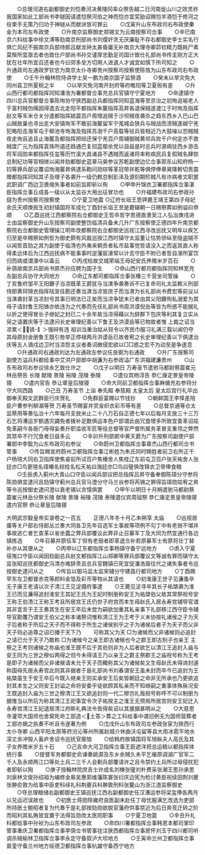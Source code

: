 <!-- { "loadSidebar": true } -->
　　○总理河道右副都御史刘恺奏河决黄陵冈率众祭告越二日河南徙山川之效灵祚我国家如此工部尚书李鐩因请遣恺祭河伯之神而恺亦宜奖励诏赐恺羊酒恺于修河之役束手无策乃归功于神鐩从而献谀皆可罪云
　　○戊寅升山东布政司右布政使秦金为本司左布政使
　　○升南京监察御史郑锡文为云南按察司佥事
　　○辛巳南京六科给事中徐文溥等劾南京刑部尚书刘缨奸贪无厌廉耻不存右都御史李士实名行俱亡风纪不振南京兵部侍郎吕献龙钟太甚昏庸无补南京大理寺卿茆钦精力既耗尸素莫惭所宜亟去者也致仕户部尚书孙交谨厚忠勤足司国计致仕礼部尚书传圭刚方正大犹在壮年所宜召还者也今曰郊多垒方切用人进退人才诚宜如慎下所司知之
　　○升通政司左通政罗钦忠为南京太仆寺卿贵州按察司按察使陈恪为山东布政司右布政使
　　○壬午升翰林院侍讲学士吴一鹏为南京国子监祭酒
　　○癸未以旱灾免大同州县卫所夏税之半
　　○以旱灾免河南开封府等府睢阳等卫夏税有差
　　○升山西行都司都指挥同知潘浩为署都督佥事充总兵官镇守宁夏地方
　　○命逮镇守四川总兵官都督佥事陈珣协守狭西副总兵都指挥同知蓝海等至京治之初珣追喻老人于富村贼伪降因得逸去北走阳平都指挥朱鳌指挥高昇各退保贼遂渡江于时珣及指挥赵文等军米仓关分遣都指挥姚震百户周增追贼于沙坝贼夜袭杀之趋东西乡入巴山巴山贼故巢也寻出走大安镇珣军不敢前海鳌留军宁羗城会狭兵与贼战而溃贼遂越宁羌犯略阳击海军屯于柳池寺珣海及指挥苏澍千户高载等驻兵皆相近乃大鼓噪以恐贼贼夜走珣且追且止海鳌及都指挥把琮还保宁羌百户周辅御贼黄坝兵败千户何定亦不救贼度广元为指挥袁珠所遏还趋通巴复招蓝鄢余党以自益是时总兵时源病驻西乡游击将军阎勋率都指挥任玺等历竹溪大昌诸县不遇贼而返诸将率称病民兵复假贼名肆掠总制纪功等官相继以闻并劾都御史蓝章马昊参议苏乾副使边亿佥事郭东山知府杨一钧等罪兵部议覆诏珣海鳌昇俱逮系鞫问勋琮等革冠带并乾等俱停俸章昊降敕切责震赠都指挥同知其子及增子各袭升一级仍敕总制彭泽及源刻期殄贼凡有诈病者文职罢武职调广西边卫畏缩失事者如前旨即斩以徇
　　○甲申升锦衣卫署都指挥佥事湛臣指挥佥事丘成各一级以从太监谷大用出征冒功也
　　○升福建布政司右参政孙燧为贵州按察司按察使
　　○宁夏卫地震
○辽府长垣王恩钾薨王靖王第四子母妃余氏天顺庚辰生初封镇国将军成化丁酉封长垣王至是薨辍朝一日赐祭葬如例谥曰恭顺
　　○乙酉巡抚江西都察院右佥都御史王哲卒哲字思德直隶吴江人弘治庚戌进士由监察御史升山东按察司副使整饬临清兵备未几升广东按察使正德四年升南京都察院右佥都御史管理操江明年改都察院右佥都御史巡视江西寻改巡抚又明年以疾乞归至是卒赐祭如例哲为御史颇有风裁巡按江西时镇守太监董让怙势骄纵至隐盗贼不以闻哲首劾之其为副使于临清也外夷来朝贡者私市盐事觉哲请没入之而返其直人称得柔远体后为江西巡抚病不能事事时逆藩宸濠常以计去守臣不附已者哲自濠所宴饮归而病或谓濠中以毒云
　　○丙戌给故交城荣端王母妃安氏养赡米岁百石
　　○补荫故南京兵部尚书原杰孙应聘为国子生
　　○命山西行都司都指挥同知林宽充左副总兵协守大同地方
　　○命辽东都司都指挥佥事张椿三千营坐司管操
　　○丁亥鲁府邹平王阳鎕子当凉既革王爵犹与当潩争袭奏诉不已复命司礼太监赖义刑部侍郎黄珂锦衣指挥陆宣往勘还奏当潩当凉皆庶子而当潩为长礼部尚书费宏等前议以当潩袭封革当凉封号其事已明法已正矣而当凉争犹未已者由其父阳鎕徇私溺爱为其母子请封鲁王阳铸亦依违为之代奏而先任礼部尚书周洪谟倪岳等皆为所惑不能据礼以折之使得冒长子继妃之封已二十余年故当凉得藉以为辞群下包庆等利其复立实从臾之请置庆等于法逮问长史审理纪善以下鲁王及洪谟岳等已物故者惟  上裁之诏当凉累＜锍-釒＞强辩有违  祖训当重治姑从轻令以齐民巾服习礼满三载以闻仍夺其母原封金册鲁王既引咎举正停禄两月洪谟岳已故者宥之长史审理纪善以下俱逮治庆等五人谪戍边卫时当凉怨主议者奏词微侵宏欲以□□惑之宏不为动至是争遂息
　　○升通政司右通政刘达为左通政左参议任良弼为右通政
　　○升广东按察司副使方溢兵科都给事中艾洪户部郎中胡濂为右参政溢广东洪福建濂贵州
　　○山东布政司右参议徐永乞致仕许之
　　○戊子以明日  万寿圣节遣驸马都尉蔡震崔元林岳祭告  长陵  献陵  景陵  裕陵  茂陵  泰陵
　　○遣仪宾杨淳告  恭仁康定景皇帝陵寝
　　○遣内官告  恭让章皇后陵寝
　　○命大同前卫都指挥佥事麻循充右参将分守大同西路
　　○己丑  万寿圣节  上诣  奉先殿  奉慈殿  太皇太后  皇太后宫行礼毕出御奉天殿文武群臣行庆贺礼
　　○免群臣宴赐以节钱钞
　　○朝鲜国王李怿差陪臣户曹参判柳湄等贺  万寿圣节赐宴并赏金织衣彩币等有差
　　○总督京通等仓太监蔡用等奏弘治十六年每月支放米止二十八万石自正德七年以后每月支放三十三万石乞将漕运岁额遇灾蠲免者拨补足数俱运本色户部谓此由冗食增多所致宜查革诏姑免革嗣今各衙门毋得妄奏升职滥收军匠等役总督等官严督所属务革冒支重领之弊然其禁卒不行冗食者日益多云
　　○辛卯升刑部郎中黄天爵为广东按察司副使户部署郎中李鋐为山东布政司右参议
　　○命蔚州卫都指挥佥事章杰山西行都司佥书管事
　　○传旨赐宣府蔚州卫都指挥佥事江彬姓为朱氏同时赐姓者前卫右所正千户杨瑄大同右卫指挥使焦睿前所试百户焦椿舍人焦桂辽东前屯卫百户张天祐舍人张廷亦□鸟更瑄名璋椿名棕桂名松天祐曰海廷亦□鸟曰璧俱改锦衣卫带俸食粮
　　○壬辰虏入蓟州大青山口守臣以闻兵部议把总指挥吕昇守备奉御陈璋分守参将陈勋俱宜逮问且劾镇守蓟州总兵官马澄分守马兰谷参将芮锡之罪得旨璋勋姑宥之昇等令巡按御史逮问澄以衰老锡以贪懦俱罢
　　○甲午以明日十月朔遣驸马都尉蔡震崔元林岳分祭长陵  献陵  景陵  裕陵  茂陵  泰陵遣仪宾周钺祭  恭仁康定景皇帝陵寝遣内官祭  恭让章皇后陵寝


大明武宗毅皇帝实录卷之一百五
　　正德八年冬十月乙未朔享  太庙
　　○巡视居庸等关户部右侍郎丛兰奏大同各卫先年召选军士事故等项例不勾丁中有老弱不堪并事故逃亡者乞查革以省坐蠹之弊兵部覆议此弊非止召募军丁及大同为然宜通行各边镇拣选
　　○年召募并原伍军丁但有老弱者即革退佥补若原募军士有原将壮丁替补亦从其便从之
　　○丙申以辽东都指挥佥事杨镇守备宁远地方
　　○虏入宁夏宿嵬口守臣以闻因劾副总兵赵文都指挥江山郑卿等罪兵部覆议文等诚有罪而镇守太监张昭巡抚都御史冯清亦难辞责且总兵官魏镇已死宜促潘浩亟往代之诸失事者令巡按御史逮问从之
　　○传旨以御马监太监宋辅分守建昌行都司地方
　　○丁酉赐罕东左卫都督赤克等颜料金箔及彩币等物从其请也
　　○初淮康王世子见濂蚤卒无子康王老请以次子清江王见淀摄府事逮
　　○王薨见淀寻卒其长子祐棨袭为淮王已而见濂得追封淮安王其妃王氏为王妃时制册称安王为祐棨伯父故其常祭祝号安王称王伯清江王称王考且所居宫王氏仍世子府宫而本生母赵氏入居永寿宫辅导官谓其非宜言于王王奏其生在安王卒后未尝为嗣欲加重其私亲事下礼部移江西守臣令辅导官勘覆乃谓安王伯父之称本诸祭词惟称清江王为王考于义未协按礼诸侯之子为天子后者称于所后之天子而不得称于所生之诸侯别乎之子为诸侯后者子为天子而父非天子则必追尊之诏已播于天下乃
　　可称其父为天  □为诸候而父非诸候则必追封之请已允于天子乃敢称  □为诸候今之亲王即古诸候也今之郡王即古别子也亲王  主祭之王考则诸候之祢庙也淮王既不后于其伯则非为人后者欲乞以清江王追封入庙与安王同为三世之穆似两得之但今未得请王乃以亲王之爵主祭郡王之庙祝号称为王考是即子为诸候而父非诸候请未允于天子而輙称其父为诸候矣又生母赵氏未得进封遽称国母先居永寿宫此则其非据者于是礼部尚书刘春谓安王虽未封而卒今已追封为王祐棨虽生于安王卒后今既入继亲王则实承安王后矣皆朝廷之命非无所承也乃更欲追封其本生之父则安王封谥之命将安委乎徒欲顾其私亲而不知继嗣之重事体殊戾况安王既追封入庙为三世之穆清江王又欲追封则一代二穆岂礼哉祝号称呼不可以制册为据惟当以所后为称其清江王祀事宜令次子祐揆主之淮王无预焉所居宫则安王妃迁入永寿宫清江王妃退居清江府斯礼典法令皆得矣诏以其援据甚明从之
　　○大慈恩寺灌项大国师也舍窝死命工部造＜土答＞葬之工科给事中谓旧例无为国师营葬者工部亦据之执奏不听且令遂著为例
　　○戊戌升山东布政司左参政张宦为狭西行太仆寺卿  山西平阳太原等府汾沁等州所属赵城介休曲沃屯留等县大雨冰雹平地水深丈余冲毁人畜庐舍诏令巡抚官赈恤
　　○给韩府故镇国将军旭枞夫人高氏及其子女养赡米岁五十石
　　○己亥命大河卫指挥佥事王臣遮洋把总运粮以都指挥体统行事
　　○提督军务都御史俞谏奏姚源及东乡余贼久未平乞催原调湖广官军二千人及永顺两江口等处土兵二三千人会剿兵部覆请许之且令禁约土兵所过毋侵扰犯者即斩以狥
　　○庚子授翰林院庶吉士许成名刘楝张璧刘朴费采张潮王思孙承恩刘泉林文俊孙绍祖为编修金皋吴惠郭维藩陈寰张衍庆边宪为检讨黄臣祝续田荆刘夔张翀俞敦为给事中臣吏科续礼科荆夔兵科翀敦刑科张鳌山为浙江道监察御史
　　○夺总理粮储右副都御史王镇巡抚江西右副都御史任汉漕运参将梁玺俸各两月以兑运迟误故也
　　○初医士蒋勋除雍府良医副未赴任丁母忧服满乞改选为吏部所持医士鲍昭者复为代奏于是礼部按劾勋欲脱官藩府供事禁近为后日奔竞迁转之阶而昭利其私贿皆宜置于法得旨勋改太医院职事
　　○宁夏卫地震
　　○辛丑升礼科都给事中孙祯为山东布政司左参政
　　○命四川署都指挥佥事韩恩本都司掌印管事重庆卫署都指挥佥事李荫佥书管事铨注狭西都指挥佥事房怀刘玉于四川都司听调杀贼榆林卫指挥佥事李永定守备叙泸大坝地方
　　○壬寅命兰州卫都指挥佥事苗銮守备兰州地方绥德卫都指挥佥事杭雄守备西宁地方
